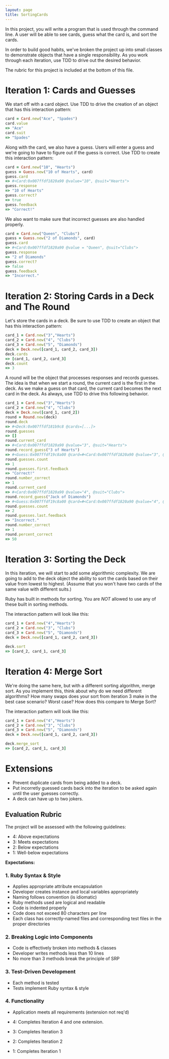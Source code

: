 ```yaml
--- 
layout: page
title: SortingCards
---
```


In this project, you will write a program that is used through the command line. A user will be able to see cards, guess what the card is, and sort the cards.

In order to build good habits, we've broken the project up into small classes to demonstrate objects that have a single responsibility. As you work through each iteration, use TDD to drive out the desired behavior.

The rubric for this project is included at the bottom of this file.

# Iteration 1: Cards and Guesses

We start off with a card object. Use TDD to drive the creation of an object that has this interaction pattern:

```ruby
card = Card.new("Ace", "Spades")
card.value
=> "Ace"
card.suit
=> "Spades"
```

Along with the card, we also have a guess.  Users will enter a guess and we're going to have to figure out if the guess is correct. Use TDD to create this interaction pattern:

```ruby
card = Card.new("10", "Hearts")
guess = Guess.new("10 of Hearts", card)
guess.card
=> #<Card:0x007ffdf1820a90 @value="10", @suit="Hearts">
guess.response
=> "10 of Hearts"
guess.correct?
=> true
guess.feedback
=> "Correct!"
```

We also want to make sure that incorrect guesses are also handled properly.

```ruby
card = Card.new("Queen", "Clubs")
guess = Guess.new("2 of Diamonds", card)
guess.card
=> #<Card:0x007ffdf1820a90 @value = "Queen", @suit="Clubs">
guess.response
=> "2 of Diamonds"
guess.correct?
=> false
guess.feedback
=> "Incorrect."
```

# Iteration 2: Storing Cards in a Deck and The Round

Let's store the cards in a deck. Be sure to use TDD to create an object that has this interaction pattern:

```ruby
card_1 = Card.new("3","Hearts")
card_2 = Card.new("4", "Clubs")
card_3 = Card.new("5", "Diamonds")
deck = Deck.new([card_1, card_2, card_3])
deck.cards
=> [card_1, card_2, card_3]
deck.count
=> 3
```

A round will be the object that processes responses and records guesses. The idea is that when we start a round, the current card is the first in the deck. As we make a guess on that card, the current card becomes the next card in the deck. As always, use TDD to drive this following behavior.

```ruby
card_1 = Card.new("3","Hearts")
card_2 = Card.new("4", "Clubs")
deck = Deck.new([card_1, card_2])
round = Round.new(deck)
round.deck
=> #<Deck:0x007ffdf181b9c8 @cards=[...]>
round.guesses
=> []
round.current_card
=> #<Card:0x007ffdf1820a90 @value="3", @suit="Hearts">
round.record_guess("3 of Hearts")
=> #<Guess:0x007ffdf19c8a00 @card=#<Card:0x007ffdf1820a90 @value="3", @suit="Hearts">, @response="3 of Hearts">
round.guesses.count
=> 1
round.guesses.first.feedback
=> "Correct!"
round.number_correct
=> 1
round.current_card
=> #<Card:0x007ffdf1820a90 @value="4", @suit="Clubs">
round.record_guess("Jack of Diamonds")
=> #<Guess:0x007ffdf19c8a00 @card=#<Card:0x007ffdf1820a90 @value="4", @suit="Clubs">, @response="Jack of Diamonds">
round.guesses.count
=> 2
round.guesses.last.feedback
=> "Incorrect."
round.number_correct
=> 1
round.percent_correct
=> 50
```

# Iteration 3: Sorting the Deck

In this iteration, we will start to add some algorithmic complexity. We are going to add to the deck object the ability to sort the cards based on their value from lowest to highest. (Assume that you won't have two cards of the same value with different suits.)

Ruby has built in methods for sorting. You are *NOT* allowed to use any of these built in sorting methods.

The interaction pattern will look like this:

```ruby
card_1 = Card.new("4","Hearts")
card_2 = Card.new("3", "Clubs")
card_3 = Card.new("5", "Diamonds")
deck = Deck.new([card_1, card_2, card_3])

deck.sort
=> [card_2, card_1, card_3]
```

# Iteration 4: Merge Sort

We're doing the same here, but with a different sorting algorithm, merge sort. As you implement this, think about why do we need different algorithms? How many swaps does your sort from iteration 3 make in the best case scenario? Worst case? How does this compare to Merge Sort?

The interaction pattern will look like this:

```ruby
card_1 = Card.new("4","Hearts")
card_2 = Card.new("3", "Clubs")
card_3 = Card.new("5", "Diamonds")
deck = Deck.new([card_1, card_2, card_3])

deck.merge_sort
=> [card_2, card_1, card_3]
```

# Extensions

* Prevent duplicate cards from being added to a deck.
* Put incorretly guessed cards back into the iteration to be asked again until the user guesses correctly.
* A deck can have up to two jokers. 


## Evaluation Rubric

The project will be assessed with the following guidelines:

* 4: Above expectations
* 3: Meets expectations
* 2: Below expectations
* 1: Well-below expectations

**Expectations:**

### 1. Ruby Syntax & Style

* Applies appropriate attribute encapsulation  
* Developer creates instance and local variables appropriately
* Naming follows convention (is idiomatic)
* Ruby methods used are logical and readable
* Code is indented properly
* Code does not exceed 80 characters per line
* Each class has correctly-named files and corresponding test files in the proper directories 

### 2. Breaking Logic into Components

* Code is effectively broken into methods & classes 
* Developer writes methods less than 10 lines 
* No more than 3 methods break the principle of SRP 

### 3. Test-Driven Development

* Each method is tested  
* Tests implement Ruby syntax & style   

### 4. Functionality

* Application meets all requirements (extension not req'd)

* 4: Completes Iteration 4 and one extension.
* 3: Completes Iteration 3
* 2: Completes Iteration 2
* 1: Completes Iteration 1
